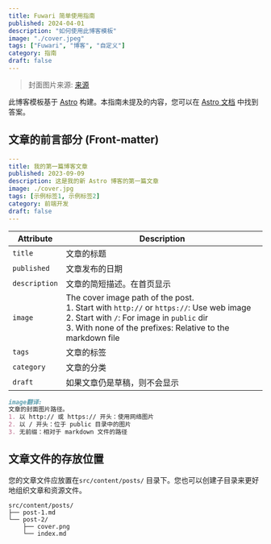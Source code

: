 ```yaml
---
title: Fuwari 简单使用指南
published: 2024-04-01
description: "如何使用此博客模板"
image: "./cover.jpeg"
tags: ["Fuwari", "博客", "自定义"]
category: 指南
draft: false
---
```


> 封面图片来源: [来源](https://image.civitai.com/xG1nkqKTMzGDvpLrqFT7WA/208fc754-890d-4adb-9753-2c963332675d/width=2048/01651-1456859105-(colour_1.5),girl,_Blue,yellow,green,cyan,purple,red,pink,_best,8k,UHD,masterpiece,male%20focus,%201boy,gloves,%20ponytail,%20long%20hair,.jpeg)

此博客模板基于 [Astro](https://astro.build/) 构建。本指南未提及的内容，您可以在 [Astro 文档](https://docs.astro.build/) 中找到答案。

## 文章的前言部分 (Front-matter)

```yaml
---
title: 我的第一篇博客文章
published: 2023-09-09
description: 这是我的新 Astro 博客的第一篇文章
image: ./cover.jpg
tags: [示例标签1, 示例标签2]
category: 前端开发
draft: false
---
```

| Attribute     | Description                                                                                                                                                                                                 |
|---------------|-------------------------------------------------------------------------------------------------------------------------------------------------------------------------------------------------------------|
| `title`       | 文章的标题                                                                                                                                                                                      |
| `published`   | 文章发布的日期                                                                                                                                                                            |
| `description` | 文章的简短描述。在首页显示                                                                                                                                                   |
| `image`       | The cover image path of the post.<br/>1. Start with `http://` or `https://`: Use web image<br/>2. Start with `/`: For image in `public` dir<br/>3. With none of the prefixes: Relative to the markdown file |
| `tags`        | 	文章的标签                                                                                                                                                                                       |
| `category`    | 文章的分类                                                                                                                                                                                   |
| `draft`        | 如果文章仍是草稿，则不会显示                                                                                                                                                    |

```md
image翻译:
文章的封面图片路径。
1. 以 http:// 或 https:// 开头：使用网络图片
2. 以 / 开头：位于 public 目录中的图片
3. 无前缀：相对于 markdown 文件的路径
```

## 文章文件的存放位置



您的文章文件应放置在`src/content/posts/` 目录下。您也可以创建子目录来更好地组织文章和资源文件。

```
src/content/posts/
├── post-1.md
└── post-2/
    ├── cover.png
    └── index.md
```
